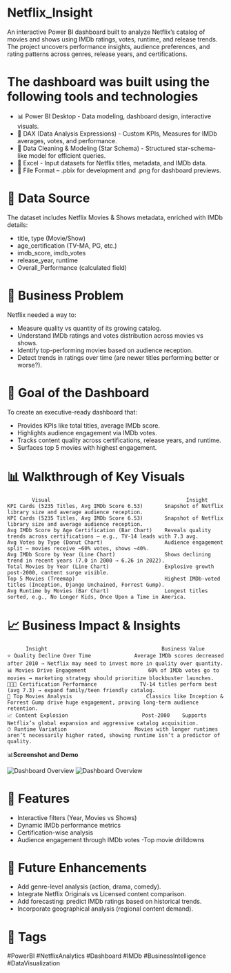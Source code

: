 # Netflix_Insight
An interactive Power BI dashboard built to analyze Netflix’s catalog of movies and shows using IMDb ratings, votes, runtime, and release trends. The project uncovers performance insights, audience preferences, and rating patterns across genres, release years, and certifications.


# **The dashboard was built using the following tools and technologies**

- 📊 Power BI Desktop - Data modeling, dashboard design, interactive visuals.
- 🧠 DAX (Data Analysis Expressions) - Custom KPIs, Measures for IMDb averages, votes, and performance.
- 📝 Data Cleaning & Modeling (Star Schema) - Structured star-schema-like model for efficient queries.
- 📅 Excel - Input datasets for Netflix titles, metadata, and IMDb data.
- 📁 File Format – .pbix for development and .png for dashboard previews.

# **📂 Data Source**

The dataset includes Netflix Movies & Shows metadata, enriched with IMDb details: 

- title, type (Movie/Show)
- age_certification (TV-MA, PG, etc.)
- imdb_score, imdb_votes
- release_year, runtime
- Overall_Performance (calculated field)

# **🧠 Business Problem**
Netflix needed a way to:

- Measure quality vs quantity of its growing catalog.
- Understand IMDb ratings and votes distribution across movies vs shows.
- Identify top-performing movies based on audience reception.
- Detect trends in ratings over time (are newer titles performing better or worse?).

# **🎯 Goal of the Dashboard**
To create an executive-ready dashboard that:
- Provides KPIs like total titles, average IMDb score.
- Highlights audience engagement via IMDb votes.
- Tracks content quality across certifications, release years, and runtime.
- Surfaces top 5 movies with highest engagement.

# **📊 Walkthrough of Key Visuals**
            Visual	                                          Insight
    KPI Cards (5235 Titles, Avg IMDb Score 6.53)       Snapshot of Netflix library size and average audience reception.
    KPI Cards (5235 Titles, Avg IMDb Score 6.53)	   Snapshot of Netflix library size and average audience reception.
    Avg IMDb Score by Age Certification (Bar Chart)	   Reveals quality trends across certifications – e.g., TV-14 leads with 7.3 avg.
    Avg Votes by Type (Donut Chart)	                   Audience engagement split – movies receive ~60% votes, shows ~40%.
    Avg IMDb Score by Year (Line Chart)                Shows declining trend in recent years (7.0 in 2000 → 6.26 in 2022).
    Total Movies by Year (Line Chart)	               Explosive growth post-2000, content surge visible.
    Top 5 Movies (Treemap)	                           Highest IMDb-voted titles (Inception, Django Unchained, Forrest Gump).
    Avg Runtime by Movies (Bar Chart)	               Longest titles sorted, e.g., No Longer Kids, Once Upon a Time in America.

# **📈 Business Impact & Insights**
          Insight	                                  Business Value
    ⭐ Quality Decline Over Time	             Average IMDb scores decreased after 2010 → Netflix may need to invest more in quality over quantity.
    📊 Movies Drive Engagement	                 60% of IMDb votes go to movies → marketing strategy should prioritize blockbuster launches.  
    🧑‍🤝‍🧑 Certification Performance	             TV-14 titles perform best (avg 7.3) → expand family/teen friendly catalog.
    🎥 Top Movies Analysis	                     Classics like Inception & Forrest Gump drive huge engagement, proving long-term audience retention.
    📈 Content Explosion                        Post-2000	Supports Netflix’s global expansion and aggressive catalog acquisition.
    ⏱ Runtime Variation	                     Movies with longer runtimes aren’t necessarily higher rated, showing runtime isn’t a predictor of quality.

 📊**Screenshot and Demo**

![Dashboard Overview]()
![Dashboard Overview]()

# **🔧 Features**
- Interactive filters (Year, Movies vs Shows)
- Dynamic IMDb performance metrics
- Certification-wise analysis
- Audience engagement through IMDb votes
-Top movie drilldowns

# **🚀 Future Enhancements**
- Add genre-level analysis (action, drama, comedy).
- Integrate Netflix Originals vs Licensed content comparison.
- Add forecasting: predict IMDb ratings based on historical trends.
- Incorporate geographical analysis (regional content demand).

# **🔗 Tags**
#PowerBI #NetflixAnalytics #Dashboard #IMDb #BusinessIntelligence #DataVisualization
